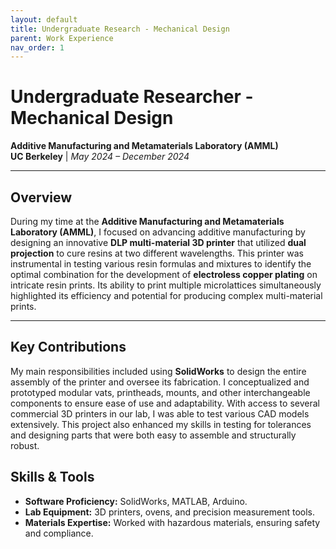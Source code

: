 ```yaml
---
layout: default
title: Undergraduate Research - Mechanical Design
parent: Work Experience
nav_order: 1
---
```


# Undergraduate Researcher - Mechanical Design
**Additive Manufacturing and Metamaterials Laboratory (AMML)**  
**UC Berkeley** | *May 2024 – December 2024*

---

## Overview  
During my time at the **Additive Manufacturing and Metamaterials Laboratory (AMML)**, I focused on advancing additive manufacturing by designing an innovative **DLP multi-material 3D printer** that utilized **dual projection** to cure resins at two different wavelengths. This printer was instrumental in testing various resin formulas and mixtures to identify the optimal combination for the development of **electroless copper plating** on intricate resin prints. Its ability to print multiple microlattices simultaneously highlighted its efficiency and potential for producing complex multi-material prints. 

---

## Key Contributions  
My main responsibilities included using **SolidWorks** to design the entire assembly of the printer and oversee its fabrication. I conceptualized and prototyped modular vats, printheads, mounts, and other interchangeable components to ensure ease of use and adaptability. With access to several commercial 3D printers in our lab, I was able to test various CAD models extensively. This project also enhanced my skills in testing for tolerances and designing parts that were both easy to assemble and structurally robust.

## Skills & Tools  
- **Software Proficiency:** SolidWorks, MATLAB, Arduino.  
- **Lab Equipment:** 3D printers, ovens, and precision measurement tools.  
- **Materials Expertise:** Worked with hazardous materials, ensuring safety and compliance.  

